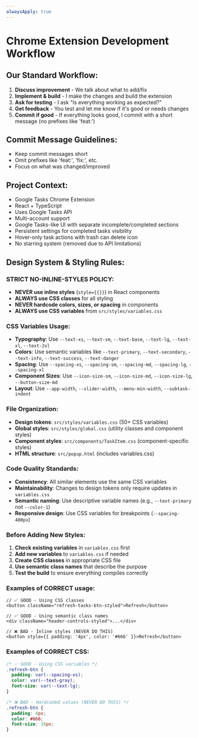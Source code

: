 ```yaml
---
alwaysApply: true
---
```


# Chrome Extension Development Workflow

## Our Standard Workflow:

1. **Discuss improvement** - We talk about what to add/fix
2. **Implement & build** - I make the changes and build the extension
3. **Ask for testing** - I ask "Is everything working as expected?"
4. **Get feedback** - You test and let me know if it's good or needs changes
5. **Commit if good** - If everything looks good, I commit with a short message (no prefixes like 'feat:')

## Commit Message Guidelines:
- Keep commit messages short
- Omit prefixes like 'feat:', 'fix:', etc.
- Focus on what was changed/improved

## Project Context:
- Google Tasks Chrome Extension
- React + TypeScript
- Uses Google Tasks API
- Multi-account support
- Google Tasks-like UI with separate incomplete/completed sections
- Persistent settings for completed tasks visibility
- Hover-only task actions with trash can delete icon
- No starring system (removed due to API limitations)

## Design System & Styling Rules:

### STRICT NO-INLINE-STYLES POLICY:
- **NEVER use inline styles** (`style={{}}`) in React components
- **ALWAYS use CSS classes** for all styling
- **NEVER hardcode colors, sizes, or spacing** in components
- **ALWAYS use CSS variables** from `src/styles/variables.css`

### CSS Variables Usage:
- **Typography**: Use `--text-xs`, `--text-sm`, `--text-base`, `--text-lg`, `--text-xl`, `--text-2xl`
- **Colors**: Use semantic variables like `--text-primary`, `--text-secondary`, `--text-info`, `--text-success`, `--text-danger`
- **Spacing**: Use `--spacing-xs`, `--spacing-sm`, `--spacing-md`, `--spacing-lg`, `--spacing-xl`
- **Component Sizes**: Use `--icon-size-sm`, `--icon-size-md`, `--icon-size-lg`, `--button-size-md`
- **Layout**: Use `--app-width`, `--slider-width`, `--menu-min-width`, `--subtask-indent`

### File Organization:
- **Design tokens**: `src/styles/variables.css` (50+ CSS variables)
- **Global styles**: `src/styles/global.css` (utility classes and component styles)
- **Component styles**: `src/components/TaskItem.css` (component-specific styles)
- **HTML structure**: `src/popup.html` (includes variables.css)

### Code Quality Standards:
- **Consistency**: All similar elements use the same CSS variables
- **Maintainability**: Changes to design tokens only require updates in `variables.css`
- **Semantic naming**: Use descriptive variable names (e.g., `--text-primary` not `--color-1`)
- **Responsive design**: Use CSS variables for breakpoints (`--spacing-480px`)

### Before Adding New Styles:
1. **Check existing variables** in `variables.css` first
2. **Add new variables** to `variables.css` if needed
3. **Create CSS classes** in appropriate CSS file
4. **Use semantic class names** that describe the purpose
5. **Test the build** to ensure everything compiles correctly

### Examples of CORRECT usage:
```tsx
// ✅ GOOD - Using CSS classes
<button className="refresh-tasks-btn-styled">Refresh</button>

// ✅ GOOD - Using semantic class names
<div className="header-controls-styled">...</div>

// ❌ BAD - Inline styles (NEVER DO THIS)
<button style={{ padding: '4px', color: '#666' }}>Refresh</button>
```

### Examples of CORRECT CSS:
```css
/* ✅ GOOD - Using CSS variables */
.refresh-btn {
  padding: var(--spacing-xs);
  color: var(--text-gray);
  font-size: var(--text-lg);
}

/* ❌ BAD - Hardcoded values (NEVER DO THIS) */
.refresh-btn {
  padding: 4px;
  color: #666;
  font-size: 16px;
}
``` 
